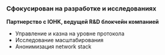 ### Сфокусирован на разработке и исследованиях
**Партнерство с IOHK, ведущей R&D блокчейн компанией**
- Управление и казна на уровне протокола
- Исследование масштабирования
- Анонимизация network stack
